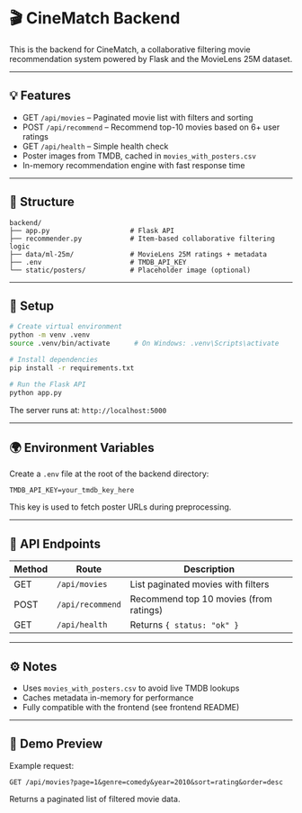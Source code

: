 # 🎬 CineMatch Backend

This is the backend for CineMatch, a collaborative filtering movie recommendation system powered by Flask and the MovieLens 25M dataset.

---

## 💡 Features

- GET `/api/movies` – Paginated movie list with filters and sorting
- POST `/api/recommend` – Recommend top-10 movies based on 6+ user ratings
- GET `/api/health` – Simple health check
- Poster images from TMDB, cached in `movies_with_posters.csv`
- In-memory recommendation engine with fast response time

---

## 📁 Structure

```
backend/
├── app.py                    # Flask API
├── recommender.py            # Item-based collaborative filtering logic
├── data/ml-25m/              # MovieLens 25M ratings + metadata
├── .env                      # TMDB_API_KEY
└── static/posters/           # Placeholder image (optional)
```

---

## 🔧 Setup

```bash
# Create virtual environment
python -m venv .venv
source .venv/bin/activate      # On Windows: .venv\Scripts\activate

# Install dependencies
pip install -r requirements.txt

# Run the Flask API
python app.py
```

The server runs at: `http://localhost:5000`

---

## 🌍 Environment Variables

Create a `.env` file at the root of the backend directory:

```
TMDB_API_KEY=your_tmdb_key_here
```

This key is used to fetch poster URLs during preprocessing.

---

## 🔄 API Endpoints

| Method | Route             | Description                               |
|--------|------------------|-------------------------------------------|
| GET    | `/api/movies`    | List paginated movies with filters        |
| POST   | `/api/recommend` | Recommend top 10 movies (from ratings)    |
| GET    | `/api/health`    | Returns `{ status: "ok" }`                |

---

## ⚙️ Notes

- Uses `movies_with_posters.csv` to avoid live TMDB lookups
- Caches metadata in-memory for performance
- Fully compatible with the frontend (see frontend README)

---

## 📸 Demo Preview

Example request:

```
GET /api/movies?page=1&genre=comedy&year=2010&sort=rating&order=desc
```

Returns a paginated list of filtered movie data.